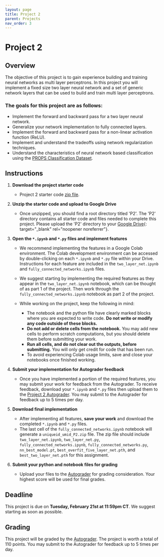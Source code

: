 ```yaml
---
layout: page
title: Project 2
parent: Projects
nav_order: 3
---
```

 
# Project 2

## Overview
The objective of this project is to gain experience building and training neural networks as multi layer perceptrons. In this project you will implement a fixed size two layer neural network and a set of generic network layers that can be used to build and train multi layer perceptrons.

### The goals for this project are as follows:
 - Implement the forward and backward pass for a two layer neural network.
 - Generalize your network implementation to fully connected layers.
 - Implement the forward and backward pass for a non-linear activation function (ReLU).
 - Implement and understand the tradeoffs using network regularization techniques.
 - Understand the characteristics of neural network based classification using the [PROPS Classification Dataset](/dataset/#props-classification).


## Instructions

1. <b>Download the project starter code</b>
    - Project 2 starter code [zip file](https://deeprob.org/assets/projects/P2.zip).

2. <b>Unzip the starter code and upload to Google Drive</b>
    - Once unzipped, you should find a root directory titled 'P2'. The 'P2' directory contains all starter code and files needed to complete this project. Please upload the 'P2' directory to your [Google Drive](https://drive.google.com/){: target="_blank" rel="noopener noreferrer"}.

3. <b>Open the `*.ipynb` and `*.py` files and implement features</b>
    - We recommend implementing the features in a Google Colab environment. The Colab development environment can be accessed by double-clicking on each `*.ipynb` and `*.py` file within your Drive. Instructions for each feature are included in the `two_layer_net.ipynb` and `fully_connected_networks.ipynb` files.

    - We suggest starting by implementing the required features as they appear in the `two_layer_net.ipynb` notebook, which can be thought of as part 1 of the project. Then work through the `fully_connected_networks.ipynb` notebook as part 2 of the project.

    - While working on the project, keep the following in mind:

        - The notebook and the python file have clearly marked blocks where you are expected to write code. <b>Do not write or modify any code outside of these blocks.</b>
        - <b>Do not add or delete cells from the notebook.</b> You may add new cells to perform scratch computations, but you should delete them before submitting your work.
        - <b>Run all cells, and do not clear out the outputs, before submitting.</b> You will only get credit for code that has been run.
        - To avoid experiencing Colab usage limits, save and close your notebooks once finished working.

4. <b>Submit your implementation for Autograder feedback</b>
	- Once you have implemented a portion of the required features, you may submit your work for feedback from the Autograder. To receive feedback, download your `*.ipynb` and `*.py` files then upload them to the [Project 2 Autograder](https://cse-ag-csci5980.cs.umn.edu/web/project/2). You may submit to the Autograder for feedback up to 5 times per day.

5. <b>Download final implementation</b>
    - After implementing all features, <b>save your work</b> and download the completed `*.ipynb` and `*.py` files. 
    - The last cell of the `fully_connected_networks.ipynb` notebook will generate a `uniqueid_umid_P2.zip` file. The zip file should include `two_layer_net.ipynb`, `two_layer_net.py`, `fully_connected_networks.ipynb`, `fully_connected_networks.py`, `nn_best_model.pt`, `best_overfit_five_layer_net.pth`, and `best_two_layer_net.pth` for this assignment.

6. <b>Submit your python and notebook files for grading</b>
    - Upload your files to the [Autograder](https://cse-ag-csci5980.cs.umn.edu/web/project/2) for grading consideration. Your highest score will be used for final grades.

## Deadline

This project is due on <b>Tuesday, February 21st at 11:59pm CT</b>. We suggest starting as soon as possible.

## Grading

This project will be graded by the [Autograder](https://cse-ag-csci5980.cs.umn.edu/web/project/2). The project is worth a total of 110 points. You may submit to the Autograder for feedback up to 5 times per day.

